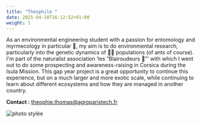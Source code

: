 ```yaml
---
title: "Théophile "
date: 2025-04-10T16:12:52+01:00
weight: 1
---
```


As an environmental engineering student with a passion for entomology and myrmecology in particular 🐜, my aim is to do environmental research, particularly into the genetic dynamics of 🧬🐜 populations (of ants of course). I'm part of the naturalist association ‘les “Blairoudeurs 🦡”’ with which I went out to do some prospecting and awareness-raising in Corsica during the Isula Mission. This gap year project is a great opportunity to continue this experience, but on a much larger and more exotic scale, while continuing to learn about different ecosystems and how they are managed in another country.

**Contact :**
theophie.thomas@agroparistech.fr

![photo stylée](/images/theophile.jpg)